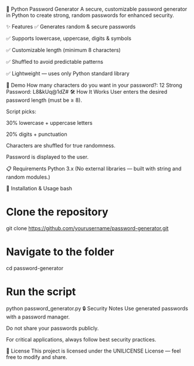 🔐 Python Password Generator
A secure, customizable password generator in Python to create strong, random passwords for enhanced security.

✨ Features
✅ Generates random & secure passwords

✅ Supports lowercase, uppercase, digits & symbols

✅ Customizable length (minimum 8 characters)

✅ Shuffled to avoid predictable patterns

✅ Lightweight — uses only Python standard library


📸 Demo
How many characters do you want in your password?: 12
Strong Password: L8&kUq@1dZ#
🛠 How It Works
User enters the desired password length (must be ≥ 8).

Script picks:

30% lowercase + uppercase letters

20% digits + punctuation

Characters are shuffled for true randomness.

Password is displayed to the user.

📋 Requirements
Python 3.x
(No external libraries — built with string and random modules.)

🚀 Installation & Usage
bash

# Clone the repository
git clone https://github.com/yourusername/password-generator.git

# Navigate to the folder
cd password-generator

# Run the script
python password_generator.py
🔒 Security Notes
Use generated passwords with a password manager.

Do not share your passwords publicly.

For critical applications, always follow best security practices.

📜 License
This project is licensed under the UNILICENSE License — feel free to modify and share.
